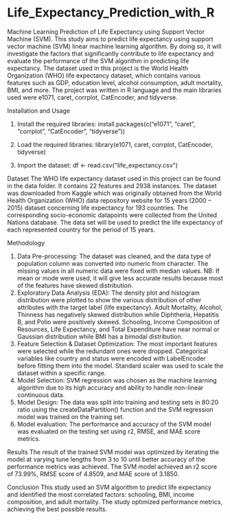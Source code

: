 # Life_Expectancy_Prediction_with_R


Machine Learning Prediction of Life Expectancy using Support Vector Machine (SVM).
This study aims to predict life expectancy using support vector machine (SVM) linear machine learning algorithm. By doing so, it will investigate the factors that significantly contribute to life expectancy and evaluate the performance of the SVM algorithm in predicting life expectancy. The dataset used in this project is the World Health Organization (WHO) life expectancy dataset, which contains various features such as GDP, education level, alcohol consumption, adult mortality, BMI, and more. The project was written in R language and the main libraries used were e1071, caret, corrplot, CatEncoder, and tidyverse.

Installation and Usage
1.	Install the required libraries:
install.packages(c(“e1071”, “caret”, ”corrplot”, “CatEncoder”, “tidyverse”)) 

2.	Load the required libraries:
library(e1071, caret, corrplot, CatEncoder, tidyverse)

3.	Import the dataset:
df <- read.csv("life_expectancy.csv")

Dataset
The WHO life expectancy dataset used in this project can be found in the data folder. It contains 22 features and 2938 instances. The dataset was downloaded from Kaggle which was originally obtained from the World Health Organization (WHO) data repository website for 15 years (2000 – 2015) dataset concerning life expectancy for 193 countries. The corresponding socio-economic datapoints were collected from the United Nations database. The data set will be used to predict the life expectancy of each represented country for the period of 15 years.

Methodology
1.	Data Pre-processing: The dataset was cleaned, and the data type of population column was converted into numeric from character. The missing values in all numeric data were fixed with median values. NB: If mean or mode were used, it will give less accurate results because most of the features have skewed distribution. 
2.	Exploratory Data Analysis (EDA): The density plot and histogram distribution were plotted to show the various distribution of other attributes with the target label (life expectancy). Adult Mortality, Alcohol, Thinness has negatively skewed distribution while Diphtheria, Hepatitis B, and Polio were positively skewed. Schooling, Income Composition of Resources, Life Expectancy, and Total Expenditure have near normal or Gaussian distribution while BMI has a bimodal distribution.
3.	Feature Selection & Dataset Optimization: The most important features were selected while the redundant ones were dropped. Categorical variables like country and status were encoded with LabelEncoder before fitting them into the model. Standard scaler was used to scale the dataset within a specific range. 
4.	Model Selection: SVM regression was chosen as the machine learning algorithm due to its high accuracy and ability to handle non-linear continuous data.
5.	Model Design: The data was split into training and testing sets in 80:20 ratio using the createDataPartition() function and the SVM regression model was trained on the training set.
6.	Model evaluation: The performance and accuracy of the SVM model was evaluated on the testing set using r2, RMSE, and MAE score metrics.

Results
The result of the trained SVM model was optimized by iterating the model at varying tune lengths from 3 to 10 until better accuracy of the performance metrics was achieved. The SVM model achieved an r2 score of 73.99%, RMSE score of 4.8509, and MAE score of 3.1850.

Conclusion
This study used an SVM algorithm to predict life expectancy and identified the most correlated factors: schooling, BMI, income composition, and adult mortality. The study optimized performance metrics, achieving the best possible results.
